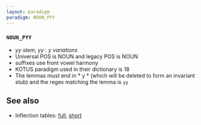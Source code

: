 ```yaml
---
layout: paradigm
paradigm: NOUN_PYY
---
```

### ` NOUN_PYY `

* _yy stem, yy : y variations_
* Universal POS is NOUN and legacy POS is NOUN
* suffixes use front vowel harmony
* KOTUS paradigm used in their dictionary is 18
* The lemmas must end in * y * (which will be deleted to form an invariant stub) and the regex matching the lemma is ` yy `

## See also

* Inflection tables: [full](gen/P/pyy.html), [short](gen/P/pyy_wikt.html)

